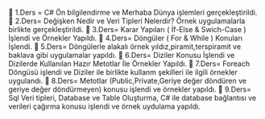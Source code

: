 🎈 1.Ders =  C# Ön bilgilendirme ve Merhaba Dünya işlemleri gerçekleştirildi.
🎈 2.Ders=   Değişken Nedir ve Veri Tipleri Nelerdir? Örnek uygulamalarla birlikte gerçekleştirildi.
🎈 3.Ders=   Karar Yapıları ( İf-Else & Swich-Case ) İşlendi ve Örnekler Yapıldı.
🎈 4.Ders=   Döngüler ( For & While ) Konuları İşlendi.
🎈 5.Ders=   Döngülerle alakalı örnek yıldız,piramit,terspiramit ve baklava gibi uygulamalar yapıldı.
🎈 6.Ders=   Diziler Konusu İşlendi ve Dizilerde Kullanılan Hazır Metotlar İle Örnekler Yapıldı.
🎈 7.Ders=   Foreach Döngüsü işlendi ve Diziler ile birlikte kullanm şekilleri ile ilgili örnekler uygulandı.
🎈 8.Ders=   Metotlar (Public,Private,Geriye değer döndüren ve geriye değer döndürmeyen) konusu işlendi ve örnekler yapıldı.
🎈 9.Ders=   Sql Veri tipleri, Database ve Table  Oluşturma, C# ile database bağlantısı ve verileri çağırma konusu işlendi ve örnek uydulama yapıldı.

